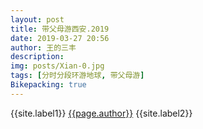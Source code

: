 ```yaml
---
layout: post
title: 带父母游西安.2019
date: 2019-03-27 20:56
author: 王的三丰
description:
img: posts/Xian-0.jpg
tags: [分时分段环游地球, 带父母游]
Bikepacking: true
---
```

{{site.label1}} <a href="/about">{{page.author}}</a> {{site.label2}}
